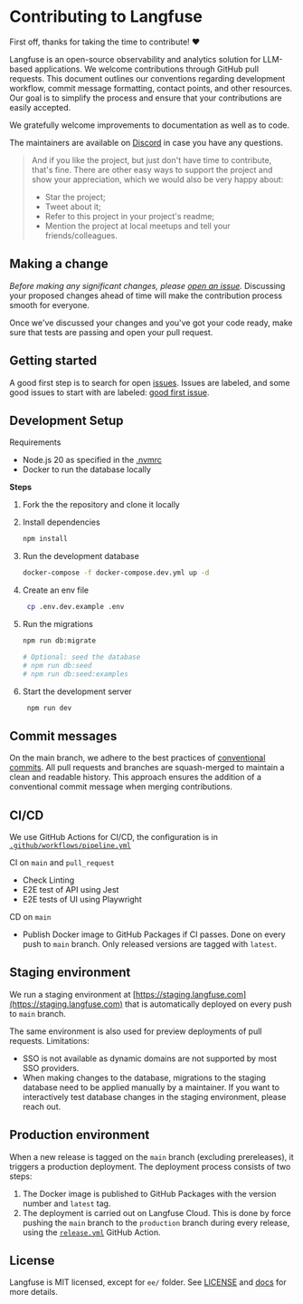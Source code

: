 # Contributing to Langfuse

First off, thanks for taking the time to contribute! ❤️

Langfuse is an open-source observability and analytics solution for LLM-based applications. We welcome contributions through GitHub pull requests. This document outlines our conventions regarding development workflow, commit message formatting, contact points, and other resources. Our goal is to simplify the process and ensure that your contributions are easily accepted.

We gratefully welcome improvements to documentation as well as to code.

The maintainers are available on [Discord](https://langfuse.com/discord) in case you have any questions.

> And if you like the project, but just don't have time to contribute, that's fine. There are other easy ways to support the project and show your appreciation, which we would also be very happy about:
>
> - Star the project;
> - Tweet about it;
> - Refer to this project in your project's readme;
> - Mention the project at local meetups and tell your friends/colleagues.

## Making a change

_Before making any significant changes, please [open an issue](https://github.com/langfuse/langfuse/issues)._ Discussing your proposed changes ahead of time will make the contribution process smooth for everyone.

Once we've discussed your changes and you've got your code ready, make sure that tests are passing and open your pull request.

## Getting started

A good first step is to search for open [issues](https://github.com/langfuse/langfuse/issues). Issues are labeled, and some good issues to start with are labeled: [good first issue](https://github.com/langfuse/langfuse/issues?q=is%3Aissue+is%3Aopen+label%3A%22good+first+issue%22).

## Development Setup

Requirements

- Node.js 20 as specified in the [.nvmrc](.nvmrc)
- Docker to run the database locally

**Steps**

1. Fork the the repository and clone it locally
2. Install dependencies

   ```bash
   npm install
   ```

3. Run the development database

   ```bash
   docker-compose -f docker-compose.dev.yml up -d
   ```

4. Create an env file

   ```bash
    cp .env.dev.example .env
   ```

5. Run the migrations

   ```bash
   npm run db:migrate

   # Optional: seed the database
   # npm run db:seed
   # npm run db:seed:examples
   ```

6. Start the development server

   ```bash
    npm run dev
   ```

## Commit messages

On the main branch, we adhere to the best practices of [conventional commits](https://www.conventionalcommits.org/en/v1.0.0/). All pull requests and branches are squash-merged to maintain a clean and readable history. This approach ensures the addition of a conventional commit message when merging contributions.

## CI/CD

We use GitHub Actions for CI/CD, the configuration is in [`.github/workflows/pipeline.yml`](.github/workflows/pipeline.yml)

CI on `main` and `pull_request`

- Check Linting
- E2E test of API using Jest
- E2E tests of UI using Playwright

CD on `main`

- Publish Docker image to GitHub Packages if CI passes. Done on every push to `main` branch. Only released versions are tagged with `latest`.

## Staging environment

We run a staging environment at [https://staging.langfuse.com](https://staging.langfuse.com) that is automatically deployed on every push to `main` branch.

The same environment is also used for preview deployments of pull requests. Limitations:

- SSO is not available as dynamic domains are not supported by most SSO providers.
- When making changes to the database, migrations to the staging database need to be applied manually by a maintainer. If you want to interactively test database changes in the staging environment, please reach out.

## Production environment

When a new release is tagged on the `main` branch (excluding prereleases), it triggers a production deployment. The deployment process consists of two steps:

1. The Docker image is published to GitHub Packages with the version number and `latest` tag.
2. The deployment is carried out on Langfuse Cloud. This is done by force pushing the `main` branch to the `production` branch during every release, using the [`release.yml`](.github/workflows/release.yml) GitHub Action.

## License

Langfuse is MIT licensed, except for `ee/` folder. See [LICENSE](LICENSE) and [docs](https://langfuse.com/docs/open-source) for more details.
